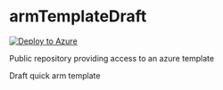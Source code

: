 # armTemplateDraft

[![Deploy to Azure](http://azuredeploy.net/deploybutton.png)](https://azuredeploy.net/?repository=https://raw.githubusercontent.com/soapdish/armTemplateDraft/master/azuredeploy.json)

Public repository providing access to an azure template

Draft quick arm template 
